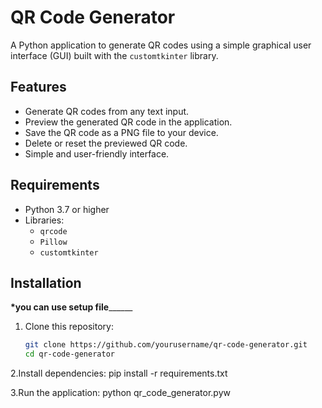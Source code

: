 # QR Code Generator

A Python application to generate QR codes using a simple graphical user interface (GUI) built with the `customtkinter` library.

## Features

- Generate QR codes from any text input.
- Preview the generated QR code in the application.
- Save the QR code as a PNG file to your device.
- Delete or reset the previewed QR code.
- Simple and user-friendly interface.

## Requirements

- Python 3.7 or higher
- Libraries:
  - `qrcode`
  - `Pillow`
  - `customtkinter`

## Installation  
__________________*you can use setup file________________________

1. Clone this repository:
   ```bash
   git clone https://github.com/yourusername/qr-code-generator.git
   cd qr-code-generator

2.Install dependencies:
  pip install -r requirements.txt

3.Run the application:
  python qr_code_generator.pyw
